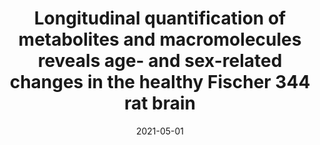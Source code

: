 ---
title: "Longitudinal quantification of metabolites and macromolecules reveals age- and sex-related changes in the healthy Fischer 344 rat brain"
collection: publications
permalink: /publication/2021-05-01-Longitudinal-quantification-of-metabolites-and-macromolecules-reveals-age-and-sex-related-changes-in-the-healthy-Fischer-344-rat-brain
date: 2021-05-01
venue: 'Neurobiology of aging'
paperurl: 'http://dx.doi.org/10.1016/j.neurobiolaging.2020.12.012'
citation: 'Fowler, Caitlin F, Madularu, Dan, Dehghani, Masoumeh, <b>Devenyi, Gabriel A</b>, Near, Jamie, &quot;Longitudinal quantification of metabolites and macromolecules reveals age- and sex-related changes in the healthy Fischer 344 rat brain.&quot; Neurobiology of aging, 2021.'
---